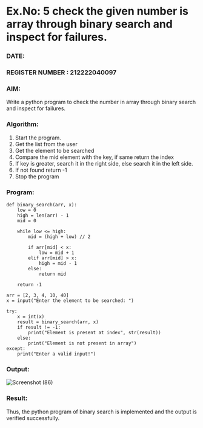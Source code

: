 # Ex.No: 5 check the given number is array through binary search and inspect for failures.
### DATE:                                                                            
### REGISTER NUMBER : 212222040097
### AIM: 
Write a python program to check the number in array through binary search and inspect for failures.

### Algorithm:
1. Start the program. 
2. Get the list from the user 
3. Get the element to be searched 
4. Compare the mid element with the key, if same return the index 
5. If key is greater, search it in the right side, else search it in the left side. 
6. If not found return -1 
 7. Stop the program

### Program:
```
def binary_search(arr, x):
    low = 0
    high = len(arr) - 1
    mid = 0
    
    while low <= high:
        mid = (high + low) // 2
        
        if arr[mid] < x:
            low = mid + 1
        elif arr[mid] > x:
            high = mid - 1
        else:
            return mid
    
    return -1

arr = [2, 3, 4, 10, 40]
x = input("Enter the element to be searched: ")

try:
    x = int(x)
    result = binary_search(arr, x)
    if result != -1:
        print("Element is present at index", str(result))
    else:
        print("Element is not present in array")
except:
    print("Enter a valid input!")

```

### Output:
![Screenshot (86)](https://github.com/user-attachments/assets/19c8dddd-fb5a-47f2-9d96-75fe922449cb)


### Result:
Thus, the python program of binary search is implemented and the output is verified 
successfully.

